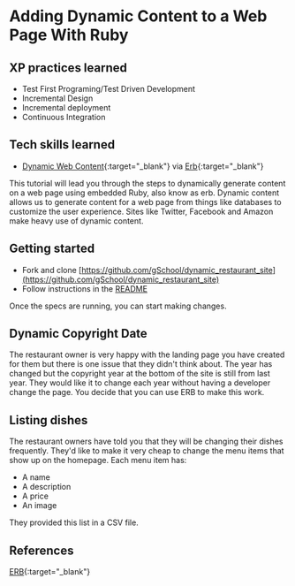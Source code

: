 # Adding Dynamic Content to a Web Page With Ruby

## XP practices learned

* Test First Programing/Test Driven Development
* Incremental Design
* Incremental deployment
* Continuous Integration

## Tech skills learned

* [Dynamic Web Content](http://en.wikipedia.org/wiki/Dynamic_web_page){:target="_blank"} via [Erb](http://en.wikipedia.org/wiki/ERuby){:target="_blank"}

This tutorial will lead you through the steps to dynamically generate content on a web
page using embedded Ruby, also know as erb. Dynamic content allows us to generate content for
a web page from things like databases to customize the user experience. 
Sites like Twitter, Facebook and Amazon make heavy use of dynamic content.

## Getting started

* Fork and clone [https://github.com/gSchool/dynamic_restaurant_site](https://github.com/gSchool/dynamic_restaurant_site)
* Follow instructions in the [README](https://github.com/gSchool/dynamic_restaurant_site/blob/master/README.md)

Once the specs are running, you can start making changes.

## <a name="copyrightDate"></a>Dynamic Copyright Date

The restaurant owner is very happy with the landing page you have created for them but there is one issue
that they didn't think about. The year has changed but the copyright year at the bottom of the site is still
from last year. They would like it to change each year without having a developer change the page.
You decide that you can use ERB to make this work.

## <a name="itemList"></a>Listing dishes

The restaurant owners have told you that they will be changing their dishes frequently.  They'd like to make it
very cheap to change the menu items that show up on the homepage.  Each menu item has:

* A name
* A description
* A price
* An image

They provided this list in a CSV file.

## References

[ERB](http://ruby-doc.org/stdlib-2.1.1/libdoc/erb/rdoc/ERB.html){:target="_blank"}